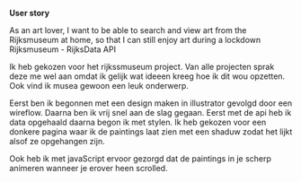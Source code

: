 **User story**

As an art lover, I want to be able to search and view art from the Rijksmuseum at home, so that I can still enjoy art during a lockdown Rijksmuseum - RijksData API




Ik heb gekozen voor het rijkssmuseum project. Van alle projecten sprak deze me wel aan omdat ik gelijk wat ideeen kreeg hoe ik dit wou opzetten. Ook vind ik musea gewoon een leuk onderwerp. 

Eerst ben ik begonnen met een design maken in illustrator gevolgd door een wireflow. Daarna ben ik vrij snel aan de slag gegaan. Eerst met de api heb ik data opgehaald daarna begon ik met stylen. Ik heb gekozen voor een donkere pagina waar ik de paintings laat zien met een shaduw zodat het lijkt alsof ze opgehangen zijn.

Ook heb ik met javaScript ervoor gezorgd dat de paintings in je scherp animeren wanneer je erover heen scrolled.
